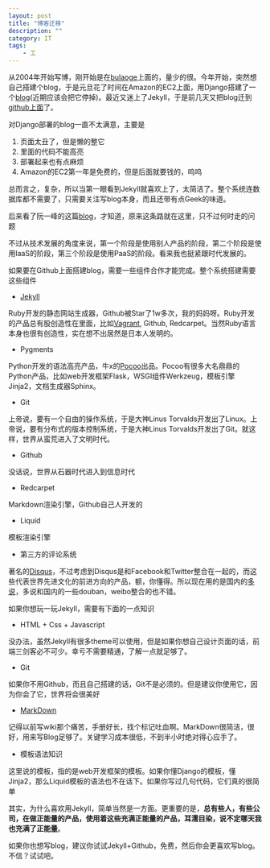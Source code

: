 ```yaml
---
layout: post
title: "博客迁移"
description: ""
category: IT
tags: 
    - 工
---
```


从2004年开始写博，刚开始是在[bulaoge](http://bulaoge.com/?llbgurs)上面的，量少的很。今年开始，突然想自己搭建个blog，于是元旦花了时间在Amazon的EC2上面，用Django搭建了一个[blog](http://www.linbo.org/blog)(近期应该会把它停掉)。最近又迷上了Jekyll，于是前几天又把blog迁到[github上面](https://github.com/linbo/linbo.github.com)了。

对Django部署的blog一直不太满意，主要是

1. 页面太丑了，但是懒的整它
2. 里面的代码不能高亮
3. 部署起来也有点麻烦
4. Amazon的EC2第一年是免费的，但是后面就要钱的，呜呜  


总而言之，复杂，所以当第一眼看到Jekyll就喜欢上了，太简洁了。整个系统连数据库都不需要了，只需要关注写blog本身，而且还带有点Geek的味道。

后来看了阮一峰的这篇[blog](http://www.ruanyifeng.com/blog/2012/08/blogging_with_jekyll.html)，才知道，原来这条路就在这里，只不过何时走的问题

不过从技术发展的角度来说，第一个阶段是使用别人产品的阶段，第二个阶段是使用IaaS的阶段，第三个阶段是使用PaaS的阶段。看来我也挺紧跟时代发展的。

如果要在Github上面搭建blog，需要一些组件合作才能完成。整个系统搭建需要这些组件

* [Jekyll](https://github.com/mojombo/jekyll)

Ruby开发的静态网站生成器，Github被Star了1w多次，我的妈妈呀。Ruby开发的产品总有股创造性在里面，比如[Vagrant](http://www.vagrantup.com/), Github, Redcarpet。当然Ruby语言本身也很有创造性，实在想不出居然是日本人发明的。

* Pygments

Python开发的语法高亮产品，牛x的[Pocoo](http://www.pocoo.org/)出品。Pocoo有很多大名鼎鼎的Python产品，比如web开发框架Flask，WSGI组件Werkzeug，模板引擎Jinja2，文档生成器Sphinx。

* Git

上帝说，要有一个自由的操作系统，于是大神Linus Torvalds开发出了Linux。上帝说，要有分布式的版本控制系统，于是大神Linus Torvalds开发出了Git。就这样，世界从蛮荒进入了文明时代。

* Github

没话说，世界从石器时代进入到信息时代

* Redcarpet

Markdown渲染引擎，Github自己人开发的

* Liquid

模板渲染引擎

* 第三方的评论系统

著名的[Disqus](http://www.disqus.com/)，不过考虑到Disqus是和Facebook和Twitter整合在一起的，而这些代表世界先进文化的前进方向的产品，额，你懂得。所以现在用的是国内的[多说](http://duoshuo.com/)，多说和国内的一些douban，weibo整合的也不错。

如果你想玩一玩Jekyll，需要有下面的一点知识

* HTML + Css + Javascript

没办法，虽然Jekyll有很多theme可以使用，但是如果你想自己设计页面的话，前端三剑客必不可少。幸亏不需要精通，了解一点就足够了。

* Git

如果你不用Github，而且自己搭建的话，Git不是必须的。但是建议你使用它，因为你会了它，世界将会很美好

* [MarkDown](http://wowubuntu.com/markdown/)

记得以前写wiki那个痛苦，手册好长，找个标记吐血啊。MarkDown很简洁，很好，用来写Blog足够了。关键学习成本很低，不到半小时绝对得心应手了。

* 模板语法知识

这里说的模板，指的是web开发框架的模板。如果你懂Django的模板，懂Jinja2，那么Liquid模板的语法也不在话下。如果你写过几句代码，它们真的很简单

其实，为什么喜欢用Jekyll，简单当然是一方面。更重要的是，__总有些人，有些公司，在做正能量的产品，使用着这些充满正能量的产品，耳濡目染，说不定哪天我也充满了正能量__。

如果你也想写blog，建议你试试Jekyll+Github，免费，然后你会更喜欢写blog。不信？试试吧。
